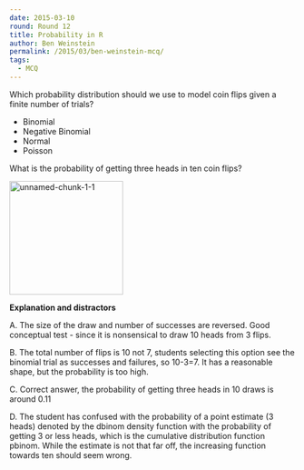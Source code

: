 ```yaml
---
date: 2015-03-10
round: Round 12
title: Probability in R
author: Ben Weinstein
permalink: /2015/03/ben-weinstein-mcq/
tags:
  - MCQ
---
```

Which probability distribution should we use to model coin flips given a finite number of trials?

* Binomial 
* Negative Binomial 
* Normal 
* Poisson 

What is the probability of getting three heads in ten coin flips?

<a href="https://www.flickr.com/photos/benweinstein/16842139316" title="unnamed-chunk-1-1 by Ben Weinstein, on Flickr"><img src="https://farm8.staticflickr.com/7636/16842139316_3ca4394c3c_s.jpg" width="200" height="200" alt="unnamed-chunk-1-1"></a>

**Explanation and distractors**

A. The size of the draw and number of successes are reversed. Good conceptual test - since it is nonsensical to draw 10 heads from 3 flips.

B. The total number of flips is 10 not 7, students selecting this option see the binomial trial as successes and failures, so 10-3=7. It has a reasonable shape, but the probability is too high.

C. Correct answer, the probability of getting three heads in 10 draws is around 0.11

D. The student has confused with the probability of a point estimate (3 heads) denoted by the dbinom density function with the probability of getting 3 or less heads, which is the cumulative distribution function pbinom. While the estimate is not that far off, the increasing function towards ten should seem wrong.
